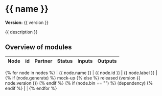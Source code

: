# {{ name }}

**Version:** {{ version }}

{{ description }}

## Overview of modules

| **Node** | **id** | **Partner** | **Status** | **Inputs** | **Outputs** |
|----------|--------|-------------|------------|------------|-------------|
{% for node in nodes %}
| {{ node.name }} | {{ node.id }} | {{ node.label }} | {% if (node.generate) %} mock-up {% else %} released (version {{ node.version }}) {% endif %} {% if (node.bin == "") %} (dependency) {% endif %} | |
{% endfor %}


